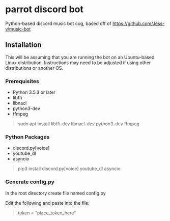 # parrot discord bot
Python-based discord music bot cog, based off of https://github.com/Jess-v/music-bot

## Installation
This will be assuming that you are running the bot on an Ubuntu-based Linux distribution. Instructions may need to be adjusted if using other distributions or another OS.
### Prerequisites
- Python 3.5.3 or later
- libffi
- libnacl
- python3-dev
- ffmpeg

>sudo apt install libffi-dev libnacl-dev python3-dev ffmpeg

### Python Packages
- discord.py[voice]
- youtube_dl
- asyncio

>pip3 install discord.py[voice] youtube_dl asyncio

### Generate config.py
In the root directory create file named config.py

Edit the following and paste into the file:
>token = "place_token_here"
